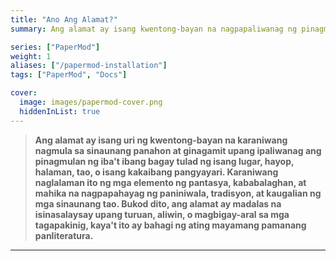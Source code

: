 ```yaml
---
title: "Ano Ang Alamat?"
summary: Ang alamat ay isang kwentong-bayan na nagpapaliwanag ng pinagmulan ng isang lugar, bagay, hayop, o pangyayari, karaniwang may halong kababalaghan o pantasya.

series: ["PaperMod"]
weight: 1
aliases: ["/papermod-installation"]
tags: ["PaperMod", "Docs"]

cover:
  image: images/papermod-cover.png
  hiddenInList: true
---
```


> **Ang alamat ay isang uri ng kwentong-bayan na karaniwang nagmula sa sinaunang panahon at ginagamit upang ipaliwanag ang pinagmulan ng iba't ibang bagay tulad ng isang lugar, hayop, halaman, tao, o isang kakaibang pangyayari. Karaniwang naglalaman ito ng mga elemento ng pantasya, kababalaghan, at mahika na nagpapahayag ng paniniwala, tradisyon, at kaugalian ng mga sinaunang tao. Bukod dito, ang alamat ay madalas na isinasalaysay upang turuan, aliwin, o magbigay-aral sa mga tagapakinig, kaya't ito ay bahagi ng ating mayamang pamanang panliteratura.**


---
